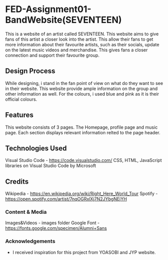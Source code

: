# FED-Assignment01-BandWebsite(SEVENTEEN)

This is a website of an artist called SEVENTEEN. This website aims to give fans of this artist a closer look into the artist. This allow their fans to get more information about their favourite artists, such as their socials, update on the latest music videos and merchandise. This gives fans a closer connection and support their favourite group.
 
## Design Process

While designing, i stand in the fan point of view on what do they want to see in their website. This website provide ample information on the group and other information as well. For the colours, i used blue and pink as it is their official colours.


## Features

This website consists of 3 pages. The Homepage, profile page and music page. Each section displays relevant information relted to the page header.


## Technologies Used

Visual Studio Code - https://code.visualstudio.com/
CSS, HTML, JavaScript libraries on Visual Studio Code by Microsoft


## Credits

Wikipedia - https://en.wikipedia.org/wiki/Right_Here_World_Tour
Spotify - https://open.spotify.com/artist/7nqOGRxlXj7N2JYbgNEjYH



### Content & Media

Images&Videos - images folder
Google Font - https://fonts.google.com/specimen/Alumni+Sans


### Acknowledgements

- I received inspiration for this project from YOASOBI and JYP website.
